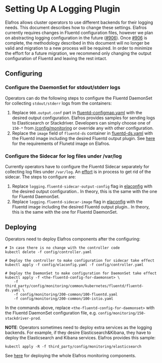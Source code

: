 # Setting Up A Logging Plugin

Elafros allows cluster operators to use different backends for their logging
needs. This document describes how to change these settings. Elafros currently
requires changes in Fluentd configuration files, however we plan on abstracting
logging configuration in the future
([#906](https://github.com/elafros/elafros/issues/906)). Once
[#906](https://github.com/elafros/elafros/issues/906) is complete, the
methodology described in this document will no longer be valid and migration to
a new process will be required. In order to minimize the effort for a future
migration, we recommend only changing the output configuration of Fluentd and
leaving the rest intact.

## Configuring

### Configure the DaemonSet for stdout/stderr logs

Operators can do the following steps to configure the Fluentd DaemonSet for
collecting `stdout/stderr` logs from the containers:

1. Replace `900.output.conf` part in
   [fluentd-configmap.yaml](/config/monitoring/fluentd-configmap.yaml) with the
   desired output configuration. Elafros provides samples for sending logs to
   Elasticsearch or Stackdriver. Developers can simply choose one of `150-*`
   from [/config/monitoring](/config/monitoring) or override any with other
   configuration.
1. Replace the `image` field of `fluentd-ds` container
   in [fluentd-ds.yaml](/third_party/config/monitoring/common/fluentd/fluentd-ds.yaml)
   with the Fluentd image including the desired Fluentd output plugin.
   See [here](/image/fluentd/README.md) for the requirements of Flunetd image
   on Elafros.

### Configure the Sidecar for log files under /var/log

Currently operators have to configure the Fluentd Sidecar separately for
collecting log files under `/var/log`. An
[effort](https://github.com/elafros/elafros/issues/818)
is in process to get rid of the sidecar. The steps to configure are:

1. Replace `logging.fluentd-sidecar-output-config` flag in
   [elaconfig](/config/elaconfig.yaml)  with the
   desired output configuration.. In theory, this is the same
   with the one for Fluentd DaemonSet.
1. Replace `logging.fluentd-sidecar-image` flag in
   [elaconfig](/config/elaconfig.yaml) with the Fluentd image including the
   desired Fluentd output plugin.. In theory, this is the same
   with the one for Fluentd DaemonSet.

## Deploying

Operators need to deploy Elafros components after the configuring:

```shell
# In case there is no change with the controller code
kubectl delete -f config/controller.yaml

# Deploy the controller to make configuration for sidecar take effect
kubectl apply -f config/elaconfig.yaml -f config/controller.yaml

# Deploy the DaemonSet to make configuration for DaemonSet take effect
kubectl apply -f <the-fluentd-config-for-daemonset> \
    -f third_party/config/monitoring/common/kubernetes/fluentd/fluentd-ds.yaml \
    -f config/monitoring/200-common/100-fluentd.yaml
    -f config/monitoring/200-common/100-istio.yaml
```

In the commands above, replace `<the-fluentd-config-for-daemonset>` with the
Fluentd DaemonSet configuration file, e.g. `config/monitoring/150-stackdriver-prod`.

**NOTE**: Operators sometimes need to deploy extra services as the logging
backends. For example, if they desire Elasticsearch&Kibana, they have to deploy
the Elasticsearch and Kibana services. Elafros provides this sample:

```shell
kubectl apply -R -f third_party/config/monitoring/elasticsearch
```

See [here](/config/monitoring/README.md) for deploying the whole Elafros
monitoring components.
